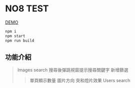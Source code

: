 # NO8 TEST

[DEMO](https://1987showsun.github.io/no8/index.html "DEMO")

```js
npm i 
npm start
npm run build
```
## 功能介紹
> Images search
> 搜尋後彈跳視窗提示搜尋關鍵字
> 新增篩選
>> 單頁顯示數量
>> 圖片方向
> 突和燈片效果
> Users search
